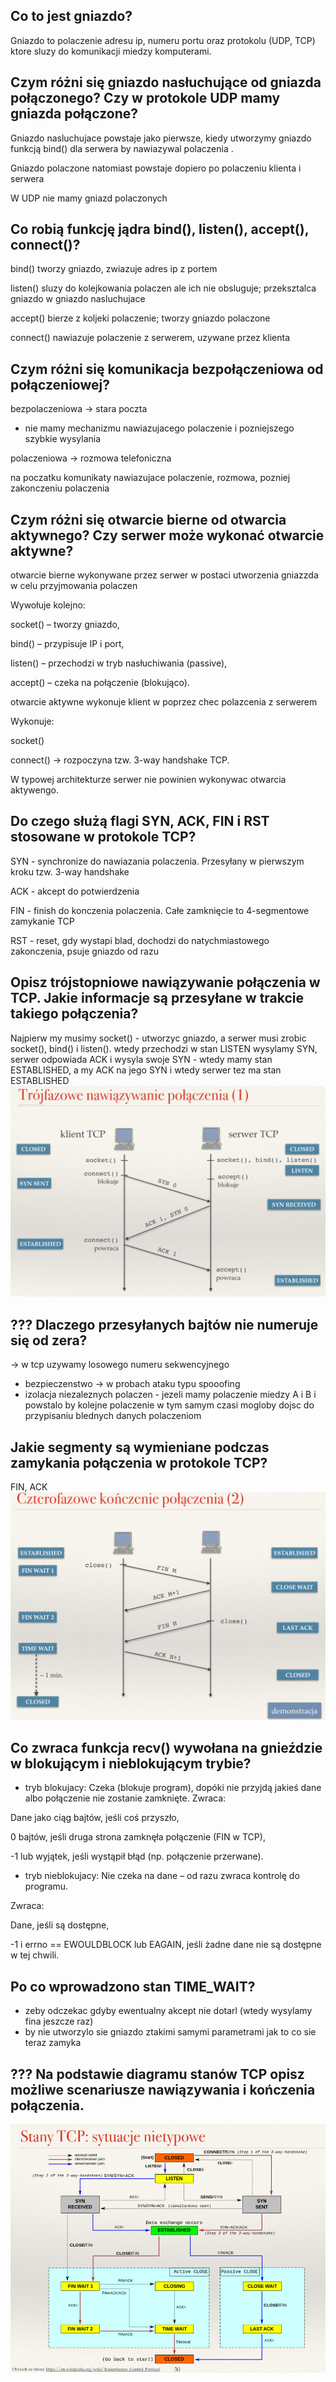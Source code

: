 ## Co to jest gniazdo?

Gniazdo to polaczenie adresu ip, numeru portu oraz protokolu (UDP, TCP) ktore sluzy do komunikacji miedzy komputerami.

## Czym różni się gniazdo nasłuchujące od gniazda połączonego? Czy w protokole UDP mamy gniazda połączone?

Gniazdo nasluchujace powstaje jako pierwsze, kiedy utworzymy gniazdo funkcją bind() dla serwera by nawiazywal polaczenia .

Gniazdo polaczone natomiast powstaje dopiero po polaczeniu klienta i serwera

W UDP nie mamy gniazd polaczonych


## Co robią funkcję jądra bind(), listen(), accept(), connect()?

bind() tworzy gniazdo, zwiazuje adres ip z portem

listen() sluzy do kolejkowania polaczen ale ich nie obsluguje; przeksztalca gniazdo w gniazdo nasluchujace

accept() bierze z koljeki polaczenie; tworzy gniazdo polaczone

connect() nawiazuje polaczenie z serwerem, uzywane przez klienta


## Czym różni się komunikacja bezpołączeniowa od połączeniowej?

bezpolaczeniowa -> stara poczta
- nie mamy mechanizmu nawiazujacego polaczenie i pozniejszego szybkie wysylania

polaczeniowa -> rozmowa telefoniczna

na poczatku komunikaty nawiazujace polaczenie, rozmowa, pozniej zakonczeniu polaczenia


## Czym różni się otwarcie bierne od otwarcia aktywnego? Czy serwer może wykonać otwarcie aktywne?

otwarcie bierne wykonywane przez serwer w postaci utworzenia gniazzda w celu przyjmowania polaczen

Wywołuje kolejno:

socket() – tworzy gniazdo,

bind() – przypisuje IP i port,

listen() – przechodzi w tryb nasłuchiwania (passive),

accept() – czeka na połączenie (blokująco).


otwarcie aktywne wykonuje klient w poprzez chec polazcenia z serwerem

Wykonuje:

socket()

connect() -> rozpoczyna tzw. 3-way handshake TCP.


W typowej architekturze serwer nie powinien wykonywac otwarcia aktywengo.


## Do czego służą flagi SYN, ACK, FIN i RST stosowane w protokole TCP?

SYN - synchronize do nawiazania polaczenia. Przesyłany w pierwszym kroku tzw. 3-way handshake

ACK - akcept do potwierdzenia

FIN - finish do konczenia polaczenia. Całe zamknięcie to 4-segmentowe zamykanie TCP

RST - reset, gdy wystapi blad, dochodzi do natychmiastowego zakonczenia, psuje gniazdo od razu


## Opisz trójstopniowe nawiązywanie połączenia w TCP. Jakie informacje są przesyłane w trakcie takiego połączenia?

Najpierw my musimy socket() - utworzyc gniazdo, a serwer musi zrobic socket(), bind() i listen(). wtedy przechodzi w stan LISTEN
wysylamy SYN, serwer odpowiada ACK i wysyla swoje SYN - wtedy mamy stan ESTABLISHED, a my ACK na jego SYN i wtedy serwer tez ma stan ESTABLISHED
![alt text](image-8.png)

## ??? Dlaczego przesyłanych bajtów nie numeruje się od zera?

-> w tcp uzywamy losowego numeru sekwencyjnego 
- bezpieczenstwo -> w probach ataku typu spooofing 
- izolacja niezaleznych polaczen - jezeli mamy polaczenie miedzy A i B i powstalo by kolejne polaczenie w tym samym czasi mogloby dojsc do przypisaniu blednych danych polaczeniom


## Jakie segmenty są wymieniane podczas zamykania połączenia w protokole TCP?

FIN, ACK 
![alt text](image-9.png)

## Co zwraca funkcja recv() wywołana na gnieździe w blokującym i nieblokującym trybie?

- tryb blokujacy: Czeka (blokuje program), dopóki nie przyjdą jakieś dane albo połączenie nie zostanie zamknięte.
Zwraca:

Dane jako ciąg bajtów, jeśli coś przyszło,

0 bajtów, jeśli druga strona zamknęła połączenie (FIN w TCP),

-1 lub wyjątek, jeśli wystąpił błąd (np. połączenie przerwane).

- tryb nieblokujacy: Nie czeka na dane – od razu zwraca kontrolę do programu.

Zwraca:

Dane, jeśli są dostępne,

-1 i errno == EWOULDBLOCK lub EAGAIN, jeśli żadne dane nie są dostępne w tej chwili.


## Po co wprowadzono stan TIME_WAIT?

- zeby odczekac gdyby ewentualny akcept nie dotarl (wtedy wysylamy fina jeszcze raz)
-  by nie utworzylo sie gniazdo  ztakimi samymi parametrami jak to co sie teraz zamyka


## ??? Na podstawie diagramu stanów TCP opisz możliwe scenariusze nawiązywania i kończenia połączenia.

![alt text](image-10.png)